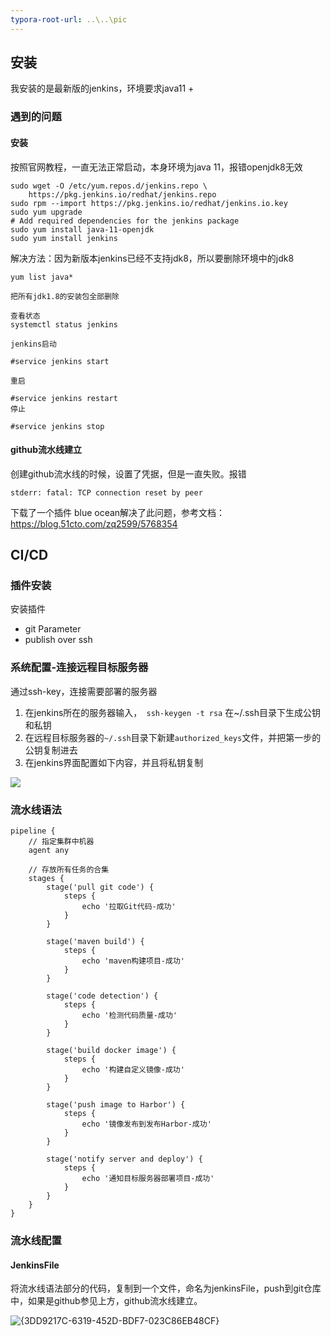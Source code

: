 ```yaml
---
typora-root-url: ..\..\pic
---
```


## 安装

我安装的是最新版的jenkins，环境要求java11 + 

### 遇到的问题

#### 安装

按照官网教程，一直无法正常启动，本身环境为java 11，报错openjdk8无效

```
sudo wget -O /etc/yum.repos.d/jenkins.repo \
    https://pkg.jenkins.io/redhat/jenkins.repo
sudo rpm --import https://pkg.jenkins.io/redhat/jenkins.io.key
sudo yum upgrade
# Add required dependencies for the jenkins package
sudo yum install java-11-openjdk
sudo yum install jenkins
```

解决方法：因为新版本jenkins已经不支持jdk8，所以要删除环境中的jdk8

```
yum list java* 

把所有jdk1.8的安装包全部删除
```

```
查看状态
systemctl status jenkins

jenkins启动

#service jenkins start

重启

#service jenkins restart
停止

#service jenkins stop
```

#### github流水线建立

创建github流水线的时候，设置了凭据，但是一直失败。报错

```
stderr: fatal: TCP connection reset by peer
```

下载了一个插件 blue ocean解决了此问题，参考文档：https://blog.51cto.com/zq2599/5768354

## CI/CD 

### 插件安装

安装插件

- git Parameter
- publish over ssh

### 系统配置-连接远程目标服务器

通过ssh-key，连接需要部署的服务器

1. 在jenkins所在的服务器输入，` ssh-keygen -t rsa` 在~/.ssh目录下生成公钥和私钥
2. 在远程目标服务器的`~/.ssh`目录下新建`authorized_keys`文件，并把第一步的公钥复制进去
3. 在jenkins界面配置如下内容，并且将私钥复制

![](/微信截图_20230102194624.png)



### 流水线语法

```
pipeline {
    // 指定集群中机器
    agent any

    // 存放所有任务的合集
    stages {
        stage('pull git code') {
            steps {
                echo '拉取Git代码-成功'
            }
        }

        stage('maven build') {
            steps {
                echo 'maven构建项目-成功'
            }
        }

        stage('code detection') {
            steps {
                echo '检测代码质量-成功'
            }
        }

        stage('build docker image') {
            steps {
                echo '构建自定义镜像-成功'
            }
        }

        stage('push image to Harbor') {
            steps {
                echo '镜像发布到发布Harbor-成功'
            }
        }

        stage('notify server and deploy') {
            steps {
                echo '通知目标服务器部署项目-成功'
            }
        }
    }
}
```

### 流水线配置

#### JenkinsFile

将流水线语法部分的代码，复制到一个文件，命名为jenkinsFile，push到git仓库中，如果是github参见上方，github流水线建立。

![{3DD9217C-6319-452D-BDF7-023C86EB48CF}](/{3DD9217C-6319-452D-BDF7-023C86EB48CF}.png)
